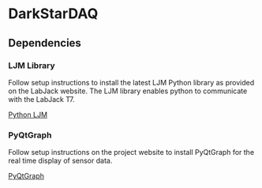 # DarkStarDAQ
## Dependencies ##
### LJM Library ###

Follow setup instructions to install the latest LJM Python library as provided on the LabJack website. The LJM library enables python to communicate with the LabJack T7.

[Python LJM](https://labjack.com/support/software/examples/ljm/python)

### PyQtGraph ###

Follow setup instructions on the project website to install PyQtGraph for the real time display of sensor data.

[PyQtGraph](http://www.pyqtgraph.org/)